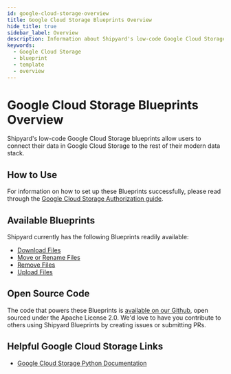 ```yaml
---
id: google-cloud-storage-overview
title: Google Cloud Storage Blueprints Overview
hide_title: true
sidebar_label: Overview
description: Information about Shipyard's low-code Google Cloud Storage templates.
keywords:
  - Google Cloud Storage
  - blueprint
  - template
  - overview
---
```


# Google Cloud Storage Blueprints Overview

Shipyard's low-code Google Cloud Storage blueprints allow users to connect their data in Google Cloud Storage to the rest of their modern data stack.

## How to Use
For information on how to set up these Blueprints successfully, please read through the [Google Cloud Storage Authorization guide](google-cloud-storage-authorization.md).

## Available Blueprints
Shipyard currently has the following Blueprints readily available:
- [Download Files](google-cloud-storage-download-files.md)
- [Move or Rename Files](google-cloud-storage-move-or-rename-files.md)
- [Remove Files](google-cloud-storage-remove-files.md)
- [Upload Files](google-cloud-storage-upload-files.md)

## Open Source Code
The code that powers these Blueprints is [available on our Github](https://github.com/shipyardapp/googlecloudstorage-blueprints), open sourced under the Apache License 2.0. We'd love to have you contribute to others using Shipyard Blueprints by creating issues or submitting PRs.

## Helpful Google Cloud Storage Links
- [Google Cloud Storage Python Documentation](https://cloud.google.com/storage/docs/reference/libraries#client-libraries-install-python)